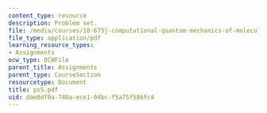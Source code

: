 ```yaml
---
content_type: resource
description: Problem set.
file: /media/courses/10-675j-computational-quantum-mechanics-of-molecular-and-extended-systems-fall-2004/dae0df0a740aece104bcf5a75f586fc4_ps5.pdf
file_type: application/pdf
learning_resource_types:
- Assignments
ocw_type: OCWFile
parent_title: Assignments
parent_type: CourseSection
resourcetype: Document
title: ps5.pdf
uid: dae0df0a-740a-ece1-04bc-f5a75f586fc4
---
```

